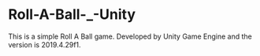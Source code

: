 # Roll-A-Ball-_-Unity
This is a simple Roll A Ball game. Developed by Unity Game Engine and the version is 2019.4.29f1.
